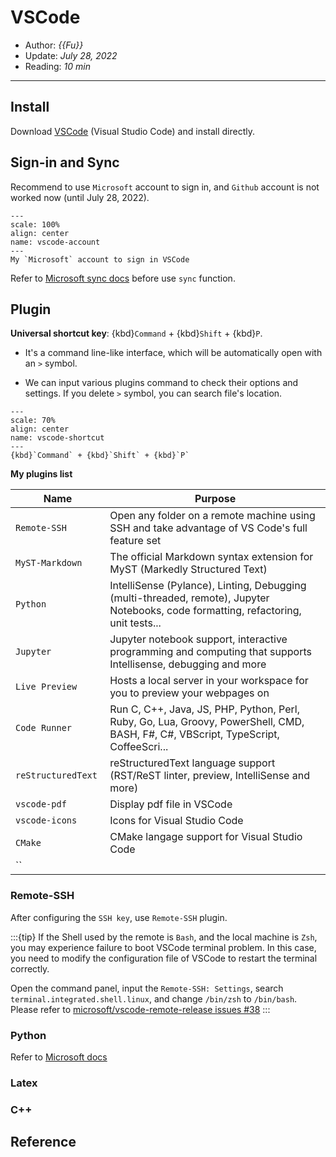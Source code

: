 # VSCode

- Author: *{{Fu}}*
- Update: *July 28, 2022*
- Reading: *10 min*

---


## Install


Download [VSCode](https://code.visualstudio.com/download) (Visual Studio Code) and install directly.


## Sign-in and Sync

Recommend to use `Microsoft` account to sign in, and `Github` account is not worked now (until July 28, 2022).

```{figure} ./img/VSCode-2.jpg
---
scale: 100%
align: center
name: vscode-account
---
My `Microsoft` account to sign in VSCode
```

Refer to [Microsoft sync docs](https://code.visualstudio.com/docs/editor/settings-sync) before use `sync` function.




## Plugin

**Universal shortcut key**: {kbd}`Command` + {kbd}`Shift` + {kbd}`P`. 

- It's a command line-like interface, which will be automatically open with an `>` symbol. 

- We can input various plugins command to check their options and settings. If you delete `>` symbol, you can search file's location.


```{figure} ./img/VSCode-1.jpg
---
scale: 70%
align: center
name: vscode-shortcut
---
{kbd}`Command` + {kbd}`Shift` + {kbd}`P`
```

**My plugins list**

<style>
table th:first-of-type {
    width: 30%;
}
table th:nth-of-type(2) {
    width: 70%;
}
</style>

|        Name       |       Purpose       |      
|    ------------   |    -------------    |  
|   `Remote-SSH`    | Open any folder on a remote machine using SSH and take advantage of VS Code's full feature set |  
|   `MyST-Markdown` | The official Markdown syntax extension for MyST (Markedly Structured Text) |
|   `Python`        | IntelliSense (Pylance), Linting, Debugging (multi-threaded, remote), Jupyter Notebooks, code formatting, refactoring, unit tests... |
|   `Jupyter`       | Jupyter notebook support, interactive programming and computing that supports Intellisense, debugging and more |
|   `Live Preview`  | Hosts a local server in your workspace for you to preview your webpages on |
|   `Code Runner`   | Run C, C++, Java, JS, PHP, Python, Perl, Ruby, Go, Lua, Groovy, PowerShell, CMD, BASH, F#, C#, VBScript, TypeScript, CoffeeScri... |
| `reStructuredText`| reStructuredText language support (RST/ReST linter, preview, IntelliSense and more) |
|   `vscode-pdf`    | Display pdf file in VSCode |
|   `vscode-icons`  | Icons for Visual Studio Code |
|   `CMake`         | CMake langage support for Visual Studio Code |
|     ``            |                     |




### Remote-SSH
After configuring the `SSH key`, use `Remote-SSH` plugin.

:::{tip}
If the Shell used by the remote is `Bash`, and the local machine is `Zsh`, you may experience failure to boot VSCode terminal problem. In this case, you need to modify the configuration file of VSCode to restart the terminal correctly.

Open the command panel, input the `Remote-SSH: Settings`, search `terminal.integrated.shell.linux`, and change `/bin/zsh` to `/bin/bash`. Please refer to
[microsoft/vscode-remote-release issues #38](https://github.com/microsoft/vscode-remote-release/issues/38)
:::



### Python

Refer to [Microsoft docs](https://code.visualstudio.com/docs/python/python-tutorial)





### Latex




### C++





## Reference

